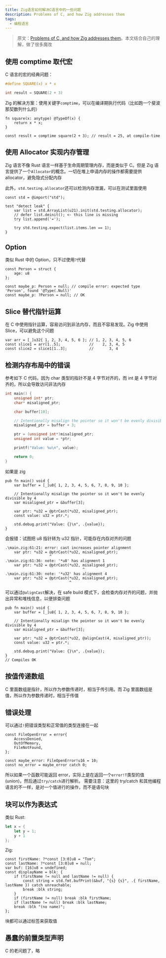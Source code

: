 ```yaml
---
title: Zig语言如何解决C语言中的一些问题
description: Problems of C, and how Zig addresses them
tags:
  - 编程语言
---
```


> 原文：[Problems of C, and how Zig addresses them](https://avestura.dev/blog/problems-of-c-and-how-zig-addresses-them)。本文结合自己的理解，做了很多魔改

## 使用 comptime 取代宏

C 语言的宏的经典问题：

```c
#define SQUARE(x) x * x

int result = SQUARE(2 + 3)
```

Zig 的解决方案：使用关键字`comptime`，可以在编译期执行代码（比如跑一个斐波那契数列什么的）

```zig
fn square(x: anytype) @TypeOf(x) {
    return x * x;
}

const result = comptime square(2 + 3); // result = 25, at compile-time
```

## 使用 Allocator 实现内存管理

Zig 语言不像 Rust 语言一样基于生命周期管理内存，而是类似于 C。但是 Zig 语言提供了一个`Allocator`的概念。一切在堆上申请内存的操作都需要提供 allocator，避免隐式分配内存

此外，`std.testing.allocator`还可以检测内存泄漏，可以在测试里面使用

```zig
const std = @import("std");

test "detect leak" {
    var list = std.ArrayList(u21).init(std.testing.allocator);
    // defer list.deinit(); <- this line is missing
    try list.append('☔');

    try std.testing.expect(list.items.len == 1);
}
```

## Option

类似 Rust 中的 Option，只不过使用`?`代替

```zig
const Person = struct {
    age: u8
};

const maybe_p: Person = null; // compile error: expected type 'Person', found '@Type(.Null)'
const maybe_p: ?Person = null; // OK
```

## Slice 替代指针运算

在 C 中使用指针运算，容易访问到非法内存，而且不容易发现。Zig 中使用 Slice，可以避免这个问题

```zig
var arr = [_]u32{ 1, 2, 3, 4, 5, 6 }; // 1, 2, 3, 4, 5, 6
const slice1 = arr[1..5];             //    2, 3, 4, 5
const slice2 = slice1[1..3];          //       3, 4
```

## 检测内存布局中的错误

参考如下 C 代码，因为 char 类型的指针不是 4 字节对齐的，而 int 是 4 字节对齐的，所以会导致访问非法内存

```c
int main() {
    unsigned int* ptr;
    char* misaligned_ptr;

    char buffer[10];

    // Intentionally misalign the pointer so it won't be evenly divisible by 4
    misaligned_ptr = buffer + 3;

    ptr = (unsigned int*)misaligned_ptr;
    unsigned int value = *ptr;

    printf("Value: %u\n", value);

    return 0;
}
```

如果是 zig

```zig
pub fn main() void {
    var buffer = [_]u8{ 1, 2, 3, 4, 5, 6, 7, 8, 9, 10 };

    // Intentionally misalign the pointer so it won't be evenly divisible by 4
    var misaligned_ptr = &buffer[3];

    var ptr: *u32 = @ptrCast(*u32, misaligned_ptr);
    const value: u32 = ptr.*;

    std.debug.print("Value: {}\n", .{value});
}
```

会报错：试图把 u8 指针转为 u32 指针，可能存在内存对齐的问题

```
.\main.zig:61:21: error: cast increases pointer alignment
    var ptr: *u32 = @ptrCast(*u32, misaligned_ptr);
                    ^
.\main.zig:61:36: note: '*u8' has alignment 1
    var ptr: *u32 = @ptrCast(*u32, misaligned_ptr);
                                   ^
.\main.zig:61:30: note: '*u32' has alignment 4
    var ptr: *u32 = @ptrCast(*u32, misaligned_ptr);
                             ^
```

可以通过`@alignCast`解决，在 safe build 模式下，会检查内存对齐的问题，并抛出异常和堆栈信息，以便排查问题

```zig
pub fn main() void {
    var buffer = [_]u8{ 1, 2, 3, 4, 5, 6, 7, 8, 9, 10 };

    // Intentionally misalign the pointer so it won't be evenly divisible by 4
    var misaligned_ptr = &buffer[3];

    var ptr: *u32 = @ptrCast(*u32, @alignCast(4, misaligned_ptr));
    const value: u32 = ptr.*;

    std.debug.print("Value: {}\n", .{value});
}
// Compiles OK
```

## 按值传递数组

C 里面数组是指针，所以作为参数传递时，相当于传引用。而 Zig 里面数组是值，所以作为参数传递时，相当于传值

## 错误处理

可以通过`!`把错误类型和正常值的类型连接在一起

```zig
const FileOpenError = error{
    AccessDenied,
    OutOfMemory,
    FileNotFound,
};

const maybe_error: FileOpenError!u16 = 10;
const no_error = maybe_error catch 0;
```

所以如果一个函数可能返回 error，实际上是在返回一个`error!T`类型的值(union)，然后通过`try/catch`进行解析。
需要注意：这里的 try/catch 和其他编程语言的不一样，是对一个值进行的操作，而不是语句块

## 块可以作为表达式

类似 Rust:

```rs
let x = {
    let y = 1;
    y + 1
};
```

Zig:

```zig
const firstName: ?*const [3:0]u8 = "Tom";
const lastName: ?*const [3:0]u8 = null;
var buf: [16]u8 = undefined;
const displayName = blk: {
    if (firstName != null and lastName != null) {
        const string = std.fmt.bufPrint(&buf, "{s} {s}", .{ firstName, lastName }) catch unreachable;
        break :blk string;
    }
    if (firstName != null) break :blk firstName;
    if (lastName != null) break :blk lastName;
    break :blk "(no name)";
};
```

块都可以通过标签来获取值

## 愚蠢的前置类型声明

C 的老问题了，略
